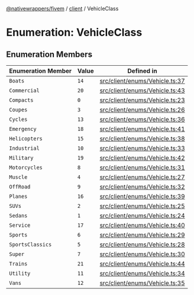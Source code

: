 [@nativewrappers/fivem](../../README.md) / [client](../README.md) / VehicleClass

# Enumeration: VehicleClass

## Enumeration Members

| Enumeration Member | Value | Defined in |
| ------ | ------ | ------ |
| `Boats` | `14` | [src/client/enums/Vehicle.ts:37](https://github.com/nativewrappers/fivem/blob/87bcb6b348baa538f549670f784fcd3ed14240d8/src/client/enums/Vehicle.ts#L37) |
| `Commercial` | `20` | [src/client/enums/Vehicle.ts:43](https://github.com/nativewrappers/fivem/blob/87bcb6b348baa538f549670f784fcd3ed14240d8/src/client/enums/Vehicle.ts#L43) |
| `Compacts` | `0` | [src/client/enums/Vehicle.ts:23](https://github.com/nativewrappers/fivem/blob/87bcb6b348baa538f549670f784fcd3ed14240d8/src/client/enums/Vehicle.ts#L23) |
| `Coupes` | `3` | [src/client/enums/Vehicle.ts:26](https://github.com/nativewrappers/fivem/blob/87bcb6b348baa538f549670f784fcd3ed14240d8/src/client/enums/Vehicle.ts#L26) |
| `Cycles` | `13` | [src/client/enums/Vehicle.ts:36](https://github.com/nativewrappers/fivem/blob/87bcb6b348baa538f549670f784fcd3ed14240d8/src/client/enums/Vehicle.ts#L36) |
| `Emergency` | `18` | [src/client/enums/Vehicle.ts:41](https://github.com/nativewrappers/fivem/blob/87bcb6b348baa538f549670f784fcd3ed14240d8/src/client/enums/Vehicle.ts#L41) |
| `Helicopters` | `15` | [src/client/enums/Vehicle.ts:38](https://github.com/nativewrappers/fivem/blob/87bcb6b348baa538f549670f784fcd3ed14240d8/src/client/enums/Vehicle.ts#L38) |
| `Industrial` | `10` | [src/client/enums/Vehicle.ts:33](https://github.com/nativewrappers/fivem/blob/87bcb6b348baa538f549670f784fcd3ed14240d8/src/client/enums/Vehicle.ts#L33) |
| `Military` | `19` | [src/client/enums/Vehicle.ts:42](https://github.com/nativewrappers/fivem/blob/87bcb6b348baa538f549670f784fcd3ed14240d8/src/client/enums/Vehicle.ts#L42) |
| `Motorcycles` | `8` | [src/client/enums/Vehicle.ts:31](https://github.com/nativewrappers/fivem/blob/87bcb6b348baa538f549670f784fcd3ed14240d8/src/client/enums/Vehicle.ts#L31) |
| `Muscle` | `4` | [src/client/enums/Vehicle.ts:27](https://github.com/nativewrappers/fivem/blob/87bcb6b348baa538f549670f784fcd3ed14240d8/src/client/enums/Vehicle.ts#L27) |
| `OffRoad` | `9` | [src/client/enums/Vehicle.ts:32](https://github.com/nativewrappers/fivem/blob/87bcb6b348baa538f549670f784fcd3ed14240d8/src/client/enums/Vehicle.ts#L32) |
| `Planes` | `16` | [src/client/enums/Vehicle.ts:39](https://github.com/nativewrappers/fivem/blob/87bcb6b348baa538f549670f784fcd3ed14240d8/src/client/enums/Vehicle.ts#L39) |
| `SUVs` | `2` | [src/client/enums/Vehicle.ts:25](https://github.com/nativewrappers/fivem/blob/87bcb6b348baa538f549670f784fcd3ed14240d8/src/client/enums/Vehicle.ts#L25) |
| `Sedans` | `1` | [src/client/enums/Vehicle.ts:24](https://github.com/nativewrappers/fivem/blob/87bcb6b348baa538f549670f784fcd3ed14240d8/src/client/enums/Vehicle.ts#L24) |
| `Service` | `17` | [src/client/enums/Vehicle.ts:40](https://github.com/nativewrappers/fivem/blob/87bcb6b348baa538f549670f784fcd3ed14240d8/src/client/enums/Vehicle.ts#L40) |
| `Sports` | `6` | [src/client/enums/Vehicle.ts:29](https://github.com/nativewrappers/fivem/blob/87bcb6b348baa538f549670f784fcd3ed14240d8/src/client/enums/Vehicle.ts#L29) |
| `SportsClassics` | `5` | [src/client/enums/Vehicle.ts:28](https://github.com/nativewrappers/fivem/blob/87bcb6b348baa538f549670f784fcd3ed14240d8/src/client/enums/Vehicle.ts#L28) |
| `Super` | `7` | [src/client/enums/Vehicle.ts:30](https://github.com/nativewrappers/fivem/blob/87bcb6b348baa538f549670f784fcd3ed14240d8/src/client/enums/Vehicle.ts#L30) |
| `Trains` | `21` | [src/client/enums/Vehicle.ts:44](https://github.com/nativewrappers/fivem/blob/87bcb6b348baa538f549670f784fcd3ed14240d8/src/client/enums/Vehicle.ts#L44) |
| `Utility` | `11` | [src/client/enums/Vehicle.ts:34](https://github.com/nativewrappers/fivem/blob/87bcb6b348baa538f549670f784fcd3ed14240d8/src/client/enums/Vehicle.ts#L34) |
| `Vans` | `12` | [src/client/enums/Vehicle.ts:35](https://github.com/nativewrappers/fivem/blob/87bcb6b348baa538f549670f784fcd3ed14240d8/src/client/enums/Vehicle.ts#L35) |
